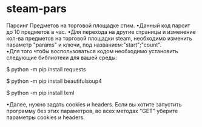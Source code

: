 # steam-pars
Парсинг Предметов на торговой площадке стим.
•Данный код парсит до 10 предметов в час.
•Для перехода на другие страницы и изменение кол-ва предметов на торговой площадки steam, необходимо изменить параметр "params" и ключи, под названием:"start";"count".  
•Для того чтобы воспользоваться кодом необходимо установить следующие библиотеки для вашей среды:

$ python -m pip install requests

$ python -m pip install beautifulsoup4

$ python -m pip install lxml

•Далее, нужно задать cookies и headers.
Если вы хотите запустить программу без этих параметров, во всех методах "GET" уберите параметры cookies и headers.




